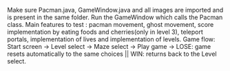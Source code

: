 Make sure Pacman.java, GameWindow.java and all images are imported and is present in the same folder.
Run the GameWindow which calls the Pacman class.
Main features to test : pacman movement, ghost movement, score implementation by eating foods and cherries(only in level 3), teleport portals, implementation of lives and implementation of levels.
Game flow: Start screen -> Level select -> Maze select -> Play game -> LOSE: game resets automatically to the same choices || WIN: returns back to the Level select.
